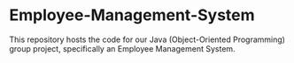 # Employee-Management-System
This repository hosts the code for our Java (Object-Oriented Programming) group project, specifically an Employee Management System.
